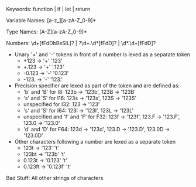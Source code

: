 Keywords: function | if | let | return

Variable Names: [a-z_][a-zA-Z_0-9]*

Type Names: [A-Z][a-zA-Z_0-9]*

Numbers: \d+[fFdDbBsSlL]? | ?\d+\.\d*[fFdD]? | \d*.\d+[fFdD]?
* Unary '+' and '-' tokens in front of a number is lexed as a separate token
  * +123 -> '+' '123'
  * +.123 -> '+' '.123'
  * -0.123 -> '-' '0.123'
  * -123. -> '-' '123.'
* Precision specifier are lexed as part of the token and are defined as:
  * 'b' and 'B' for I8: 123b -> '123b', 123B -> '123B'
  * 's' and 'S' for I16: 123s -> '123s', 123S -> '123S'
  * unspecified for I32: 123 -> '123'
  * 's' and 'S' for I64: 123l -> '123l', 123L -> '123L'
  * unspecified and 'f' and 'F' for F32: 123f -> '123f', 123.F -> '123.F', 123.0 -> '123.0'
  * 'd' and 'D' for F64: 123d -> '123d', 123.D -> '123.D', 123.0D -> '123.0D'
* Other characters following a number are lexed as a separate token
  * 123t -> '123' 't'
  * 123bt -> '123b' 't'
  * 0.123t -> '0.123' 't'
  * 0.123ft -> '0.123f' 't'

Bad Stuff: All other strings of characters